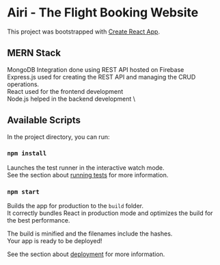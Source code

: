 # Airi -  The Flight Booking Website

This project was bootstrapped with [Create React App](https://github.com/facebook/create-react-app).


## MERN Stack 
MongoDB Integration done using REST API hosted on Firebase \
Express.js used for creating the REST API and managing the CRUD operations. \
React used for the frontend development \
Node.js helped in the backend development \

## Available Scripts

In the project directory, you can run:
### `npm install`

Launches the test runner in the interactive watch mode.\
See the section about [running tests](https://facebook.github.io/create-react-app/docs/running-tests) for more information.

### `npm start`

Builds the app for production to the `build` folder.\
It correctly bundles React in production mode and optimizes the build for the best performance.

The build is minified and the filenames include the hashes.\
Your app is ready to be deployed!

See the section about [deployment](https://facebook.github.io/create-react-app/docs/deployment) for more information.



